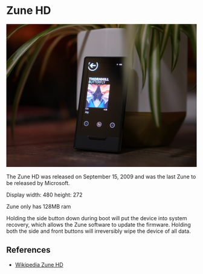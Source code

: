 # Zune HD
![](../../img/ZuneHD.jpg)

The Zune HD was released on September 15, 2009 and was the last Zune to be released by Microsoft.

Display width: 480 height: 272

Zune only has 128MB ram

Holding the side button down during boot will put the device into system recovery, which allows the Zune software to update the firmware.
Holding both the side and front buttons will irreversibly wipe the device of all data.

## References 
- [Wikipedia Zune HD](https://en.wikipedia.org/wiki/Zune_HD)
